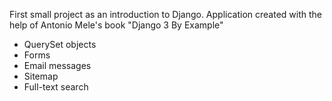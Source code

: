 First small project as an introduction to Django. Application created with the help of Antonio Mele's book "Django 3 By Example"
- QuerySet objects
- Forms
- Email messages
- Sitemap
- Full-text search
